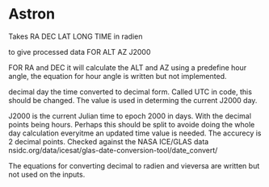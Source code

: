 # Astron

Takes RA DEC LAT LONG TIME in radien

to give processed data FOR ALT AZ J2000 

FOR RA and DEC it will calculate the ALT and AZ using a predefine hour angle, the equation for hour angle is written but not implemented. 

decimal day the time converted to decimal form. Called UTC in code, this should be changed. The value is used in determing the current J2000 day. 

J2000 is the current Julian time to epoch 2000 in days. With the decimal points being hours. Perhaps this should be split to avoide doing the whole day calculation everyitme an updated time value is needed. The accurecy is 2 decimal points. Checked against the NASA ICE/GLAS data 
	nsidc.org/data/icesat/glas-date-conversion-tool/date_convert/

The equations for converting decimal to radien and vieversa are written but not used on the inputs. 

